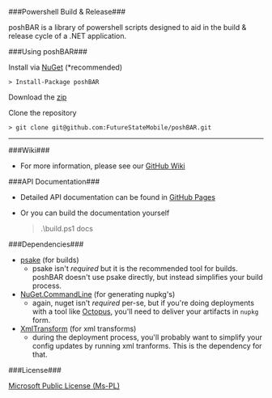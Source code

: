 ###Powershell Build & Release###

poshBAR is a library of powershell scripts designed to aid in the build & release cycle of a .NET application.

###Using poshBAR###

Install via [NuGet](https://www.nuget.org/packages/poshBAR) (*recommended)

    > Install-Package poshBAR
    
Download the [zip](../../archive/master.zip)

Clone the repository

    > git clone git@github.com:FutureStateMobile/poshBAR.git

-----

###Wiki###

 - For more information, please see our [GitHub Wiki](../../wiki)


###API Documentation###

  - Detailed API documentation can be found in [GitHub Pages](https://futurestatemobile.github.io/poshBAR/)
  - Or you can build the documentation yourself
  
     > .\build.ps1 docs

###Dependencies###
  
  - [psake](https://github.com/psake/psake) (for builds)
    - psake isn't *required* but it is the recommended tool for builds. poshBAR doesn't use psake directly, but instead simplifies your build process. 
  - [NuGet.CommandLine](https://github.com/NuGet/NuGet.CommandLine) (for generating nupkg's)
    - again, nuget isn't *required* per-se, but if you're doing deployments with a tool like [Octopus](http://octopusdeploy.com), you'll need to deliver your artifacts in `nupkg` form.
  - [XmlTransform](https://github.com/Novakov/xmltransform) (for xml transforms)
    - during the deployment process, you'll probably want to simplify your config updates by running xml tranforms. This is the dependency for that.

###License###

[Microsoft Public License (Ms-PL)](http://www.microsoft.com/en-us/openness/licenses.aspx#MPL)
